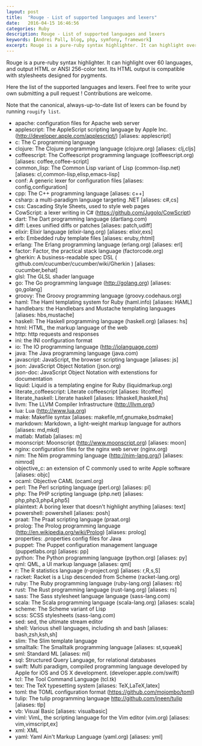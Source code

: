 ```yaml
---
layout: post
title:  "Rouge - List of supported languages and lexers"
date:   2016-04-15 16:46:56
categories: Ruby
description: Rouge - List of supported languages and lexers
keywords: [Andrei Pall, blog, php, symfony, framework]
excerpt: Rouge is a pure-ruby syntax highlighter. It can highlight over 60 languages, and output HTML or ANSI 256-color text. Its HTML output is compatible with stylesheets designed for pygments.
---
```


Rouge is a pure-ruby syntax highlighter. It can highlight over 60 languages, and output HTML or ANSI 256-color text. Its HTML output is compatible with stylesheets designed for pygments.

Here the list of the supported languages and lexers. Feel free to write your own submitting a pull request ! Contributions are welcome.

Note that the canonical, always-up-to-date list of lexers can be found by running `rougify list`.

* apache: configuration files for Apache web server
* applescript: The AppleScript scripting language by Apple Inc. (http://developer.apple.com/applescript/) [aliases: applescript]
* c: The C programming language
* clojure: The Clojure programming language (clojure.org) [aliases: clj,cljs]
* coffeescript: The Coffeescript programming language (coffeescript.org) [aliases: coffee,coffee-script]
* common_lisp: The Common Lisp variant of Lisp (common-lisp.net) [aliases: cl,common-lisp,elisp,emacs-lisp]
* conf: A generic lexer for configuration files [aliases: config,configuration]
* cpp: The C++ programming language [aliases: c++]
* csharp: a multi-paradigm language targeting .NET [aliases: c#,cs]
* css: Cascading Style Sheets, used to style web pages
* CowScript: a lexer writing in C# (https://github.com/Jugolo/CowScript)
* dart: The Dart programming language (dartlang.com)
* diff: Lexes unified diffs or patches [aliases: patch,udiff]
* elixir: Elixir language (elixir-lang.org) [aliases: elixir,exs]
* erb: Embedded ruby template files [aliases: eruby,rhtml]
* erlang: The Erlang programming language (erlang.org) [aliases: erl]
* factor: Factor, the practical stack language (factorcode.org)
* gherkin: A business-readable spec DSL ( github.com/cucumber/cucumber/wiki/Gherkin ) [aliases: cucumber,behat]
* glsl: The GLSL shader language
* go: The Go programming language (http://golang.org) [aliases: go,golang]
* groovy: The Groovy programming language (groovy.codehaus.org)
* haml: The Haml templating system for Ruby (haml.info) [aliases: HAML]
* handlebars: the Handlebars and Mustache templating languages [aliases: hbs,mustache]
* haskell: The Haskell programming language (haskell.org) [aliases: hs]
* html: HTML, the markup language of the web
* http: http requests and responses
* ini: the INI configuration format
* io: The IO programming language (http://iolanguage.com)
* java: The Java programming language (java.com)
* javascript: JavaScript, the browser scripting language [aliases: js]
* json: JavaScript Object Notation (json.org)
* json-doc: JavaScript Object Notation with extenstions for documentation
* liquid: Liquid is a templating engine for Ruby (liquidmarkup.org)
* literate_coffeescript: Literate coffeescript [aliases: litcoffee]
* literate_haskell: Literate haskell [aliases: lithaskell,lhaskell,lhs]
* llvm: The LLVM Compiler Infrastructure (http://llvm.org/)
* lua: Lua (http://www.lua.org)
* make: Makefile syntax [aliases: makefile,mf,gnumake,bsdmake]
* markdown: Markdown, a light-weight markup language for authors [aliases: md,mkd]
* matlab: Matlab [aliases: m]
* moonscript: Moonscript (http://www.moonscript.org) [aliases: moon]
* nginx: configuration files for the nginx web server (nginx.org)
* nim: The Nim programming language (http://nim-lang.org/) [aliases: nimrod]
* objective_c: an extension of C commonly used to write Apple software [aliases: objc]
* ocaml: Objective CAML (ocaml.org)
* perl: The Perl scripting language (perl.org) [aliases: pl]
* php: The PHP scripting language (php.net) [aliases: php,php3,php4,php5]
* plaintext: A boring lexer that doesn't highlight anything [aliases: text]
* powershell: powershell [aliases: posh]
* praat: The Praat scripting language (praat.org)
* prolog: The Prolog programming language (http://en.wikipedia.org/wiki/Prolog) [aliases: prolog]
* properties: .properties config files for Java
* puppet: The Puppet configuration management language (puppetlabs.org) [aliases: pp]
* python: The Python programming language (python.org) [aliases: py]
* qml: QML, a UI markup language [aliases: qml]
* r: The R statistics language (r-project.org) [aliases: r,R,s,S]
* racket: Racket is a Lisp descended from Scheme (racket-lang.org)
* ruby: The Ruby programming language (ruby-lang.org) [aliases: rb]
* rust: The Rust programming language (rust-lang.org) [aliases: rs]
* sass: The Sass stylesheet language language (sass-lang.com)
* scala: The Scala programming language (scala-lang.org) [aliases: scala]
* scheme: The Scheme variant of Lisp
* scss: SCSS stylesheets (sass-lang.com)
* sed: sed, the ultimate stream editor
* shell: Various shell languages, including sh and bash [aliases: bash,zsh,ksh,sh]
* slim: The Slim template language
* smalltalk: The Smalltalk programming language [aliases: st,squeak]
* sml: Standard ML [aliases: ml]
* sql: Structured Query Language, for relational databases
* swift: Multi paradigm, compiled programming language developed by Apple for iOS and OS X development. (developer.apple.com/swift)
* tcl: The Tool Command Language (tcl.tk)
* tex: The TeX typesetting system [aliases: TeX,LaTeX,latex]
* toml: the TOML configuration format (https://github.com/mojombo/toml)
* tulip: The tulip programming language http://github.com/jneen/tulip [aliases: tlp]
* vb: Visual Basic [aliases: visualbasic]
* viml: VimL, the scripting language for the Vim editor (vim.org) [aliases: vim,vimscript,ex]
* xml: <desc for="this-lexer">XML</desc>
* yaml: Yaml Ain't Markup Language (yaml.org) [aliases: yml]
